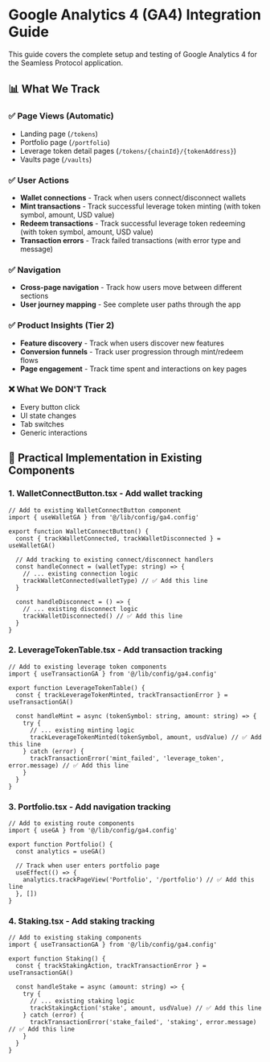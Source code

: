 # Google Analytics 4 (GA4) Integration Guide

This guide covers the complete setup and testing of Google Analytics 4 for the Seamless Protocol application.


## 📊 What We Track

### ✅ **Page Views** (Automatic)
- Landing page (`/tokens`)
- Portfolio page (`/portfolio`) 
- Leverage token detail pages (`/tokens/{chainId}/{tokenAddress}`)
- Vaults page (`/vaults`)

### ✅ **User Actions**
- **Wallet connections** - Track when users connect/disconnect wallets
- **Mint transactions** - Track successful leverage token minting (with token symbol, amount, USD value)
- **Redeem transactions** - Track successful leverage token redeeming (with token symbol, amount, USD value)
- **Transaction errors** - Track failed transactions (with error type and message)

### ✅ **Navigation**
- **Cross-page navigation** - Track how users move between different sections
- **User journey mapping** - See complete user paths through the app

### ✅ **Product Insights** (Tier 2)
- **Feature discovery** - Track when users discover new features
- **Conversion funnels** - Track user progression through mint/redeem flows
- **Page engagement** - Track time spent and interactions on key pages

### ❌ **What We DON'T Track**
- Every button click
- UI state changes  
- Tab switches
- Generic interactions

## 🚀 Practical Implementation in Existing Components

### **1. WalletConnectButton.tsx** - Add wallet tracking
```tsx
// Add to existing WalletConnectButton component
import { useWalletGA } from '@/lib/config/ga4.config'

export function WalletConnectButton() {
  const { trackWalletConnected, trackWalletDisconnected } = useWalletGA()
  
  // Add tracking to existing connect/disconnect handlers
  const handleConnect = (walletType: string) => {
    // ... existing connection logic
    trackWalletConnected(walletType) // ✅ Add this line
  }
  
  const handleDisconnect = () => {
    // ... existing disconnect logic  
    trackWalletDisconnected() // ✅ Add this line
  }
}
```

### **2. LeverageTokenTable.tsx** - Add transaction tracking
```tsx
// Add to existing leverage token components
import { useTransactionGA } from '@/lib/config/ga4.config'

export function LeverageTokenTable() {
  const { trackLeverageTokenMinted, trackTransactionError } = useTransactionGA()
  
  const handleMint = async (tokenSymbol: string, amount: string) => {
    try {
      // ... existing minting logic
      trackLeverageTokenMinted(tokenSymbol, amount, usdValue) // ✅ Add this line
    } catch (error) {
      trackTransactionError('mint_failed', 'leverage_token', error.message) // ✅ Add this line
    }
  }
}
```

### **3. Portfolio.tsx** - Add navigation tracking
```tsx
// Add to existing route components
import { useGA } from '@/lib/config/ga4.config'

export function Portfolio() {
  const analytics = useGA()
  
  // Track when user enters portfolio page
  useEffect(() => {
    analytics.trackPageView('Portfolio', '/portfolio') // ✅ Add this line
  }, [])
}
```

### **4. Staking.tsx** - Add staking tracking
```tsx
// Add to existing staking components
import { useTransactionGA } from '@/lib/config/ga4.config'

export function Staking() {
  const { trackStakingAction, trackTransactionError } = useTransactionGA()
  
  const handleStake = async (amount: string) => {
    try {
      // ... existing staking logic
      trackStakingAction('stake', amount, usdValue) // ✅ Add this line
    } catch (error) {
      trackTransactionError('stake_failed', 'staking', error.message) // ✅ Add this line
    }
  }
}
```